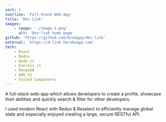 ```yaml
---
sort: 1
overline: 'Full-Stack Web-App'
title: 'Dev Link'
images:
    - image: './image-1.png'
      alt: 'Dev-link home page'
github: 'https://github.com/bradypp/dev-link'
external: 'https://d-link.herokuapp.com'
tech:
    - React
    - Redux
    - Node.js
    - Express.js
    - MongoDB
    - AWS S3
    - Styled Components
---
```


A full-stack web-app which allows developers to create a profile, showcase their abilities and quickly search & filter for other developers.

I used modern React with Redux & Reselect to efficiently manage global state and especially enjoyed creating a large, secure RESTful API.
